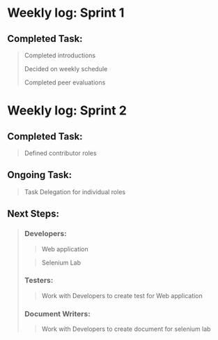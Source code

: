 # **Weekly log: Sprint 1**
## **Completed Task:** 
>Completed introductions
>
>Decided on weekly schedule
>
>Completed peer evaluations

# **Weekly log: Sprint 2**
## **Completed Task:**

>Defined contributor roles

## **Ongoing Task:**
>Task Delegation for individual roles



## **Next Steps:**
>### Developers:
>
>>Web application
>
>>Selenium Lab
>
>### Testers:
>
>>Work with Developers to create test for Web application
>
>### Document Writers:
>
>>Work with Developers to create document for selenium lab
>
